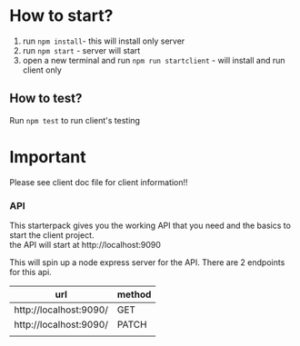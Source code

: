 # How to start?
 
1. run `npm install`- this will install only server
2. run `npm start` - server will start
3. open a new terminal and run `npm run startclient` - will install and run client only

## How to test?
Run `npm test` to run client's testing

# Important

Please see client doc file for client information!!
 

### API

This starterpack gives you the working API that you need and the basics to start the client project.  
the API will start at http://localhost:9090

This will spin up a node express server for the API.
There are 2 endpoints for this api.

| url                    | method |
| ---------------------- | ------ |
| http://localhost:9090/ | GET    |
| http://localhost:9090/ | PATCH  |
|                        |        |

